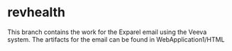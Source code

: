 revhealth
=========
This branch contains the work for the Exparel email using the Veeva system.  The artifacts for the email can be found in WebApplication1/HTML
